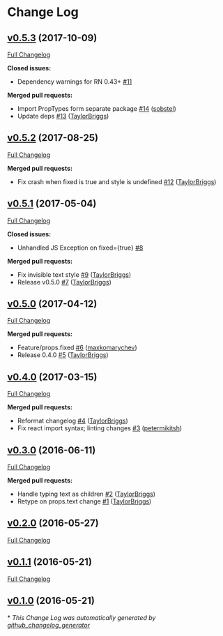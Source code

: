 # Change Log

## [v0.5.3](https://github.com/TaylorBriggs/react-native-typewriter/tree/v0.5.3) (2017-10-09)
[Full Changelog](https://github.com/TaylorBriggs/react-native-typewriter/compare/v0.5.2...v0.5.3)

**Closed issues:**

- Dependency warnings for RN 0.43+ [\#11](https://github.com/TaylorBriggs/react-native-typewriter/issues/11)

**Merged pull requests:**

- Import PropTypes form separate package [\#14](https://github.com/TaylorBriggs/react-native-typewriter/pull/14) ([sobstel](https://github.com/sobstel))
- Update deps [\#13](https://github.com/TaylorBriggs/react-native-typewriter/pull/13) ([TaylorBriggs](https://github.com/TaylorBriggs))

## [v0.5.2](https://github.com/TaylorBriggs/react-native-typewriter/tree/v0.5.2) (2017-08-25)
[Full Changelog](https://github.com/TaylorBriggs/react-native-typewriter/compare/v0.5.1...v0.5.2)

**Merged pull requests:**

- Fix crash when fixed is true and style is undefined [\#12](https://github.com/TaylorBriggs/react-native-typewriter/pull/12) ([TaylorBriggs](https://github.com/TaylorBriggs))

## [v0.5.1](https://github.com/TaylorBriggs/react-native-typewriter/tree/v0.5.1) (2017-05-04)
[Full Changelog](https://github.com/TaylorBriggs/react-native-typewriter/compare/v0.5.0...v0.5.1)

**Closed issues:**

- Unhandled JS Exception on fixed={true} [\#8](https://github.com/TaylorBriggs/react-native-typewriter/issues/8)

**Merged pull requests:**

- Fix invisible text style [\#9](https://github.com/TaylorBriggs/react-native-typewriter/pull/9) ([TaylorBriggs](https://github.com/TaylorBriggs))
- Release v0.5.0 [\#7](https://github.com/TaylorBriggs/react-native-typewriter/pull/7) ([TaylorBriggs](https://github.com/TaylorBriggs))

## [v0.5.0](https://github.com/TaylorBriggs/react-native-typewriter/tree/v0.5.0) (2017-04-12)
[Full Changelog](https://github.com/TaylorBriggs/react-native-typewriter/compare/v0.4.0...v0.5.0)

**Merged pull requests:**

- Feature/props.fixed [\#6](https://github.com/TaylorBriggs/react-native-typewriter/pull/6) ([maxkomarychev](https://github.com/maxkomarychev))
- Release 0.4.0 [\#5](https://github.com/TaylorBriggs/react-native-typewriter/pull/5) ([TaylorBriggs](https://github.com/TaylorBriggs))

## [v0.4.0](https://github.com/TaylorBriggs/react-native-typewriter/tree/v0.4.0) (2017-03-15)
[Full Changelog](https://github.com/TaylorBriggs/react-native-typewriter/compare/v0.3.0...v0.4.0)

**Merged pull requests:**

- Reformat changelog [\#4](https://github.com/TaylorBriggs/react-native-typewriter/pull/4) ([TaylorBriggs](https://github.com/TaylorBriggs))
- Fix react import syntax; linting changes [\#3](https://github.com/TaylorBriggs/react-native-typewriter/pull/3) ([petermikitsh](https://github.com/petermikitsh))

## [v0.3.0](https://github.com/TaylorBriggs/react-native-typewriter/tree/v0.3.0) (2016-06-11)
[Full Changelog](https://github.com/TaylorBriggs/react-native-typewriter/compare/v0.2.0...v0.3.0)

**Merged pull requests:**

- Handle typing text as children [\#2](https://github.com/TaylorBriggs/react-native-typewriter/pull/2) ([TaylorBriggs](https://github.com/TaylorBriggs))
- Retype on props.text change [\#1](https://github.com/TaylorBriggs/react-native-typewriter/pull/1) ([TaylorBriggs](https://github.com/TaylorBriggs))

## [v0.2.0](https://github.com/TaylorBriggs/react-native-typewriter/tree/v0.2.0) (2016-05-27)
[Full Changelog](https://github.com/TaylorBriggs/react-native-typewriter/compare/v0.1.1...v0.2.0)

## [v0.1.1](https://github.com/TaylorBriggs/react-native-typewriter/tree/v0.1.1) (2016-05-21)
[Full Changelog](https://github.com/TaylorBriggs/react-native-typewriter/compare/v0.1.0...v0.1.1)

## [v0.1.0](https://github.com/TaylorBriggs/react-native-typewriter/tree/v0.1.0) (2016-05-21)


\* *This Change Log was automatically generated by [github_changelog_generator](https://github.com/skywinder/Github-Changelog-Generator)*